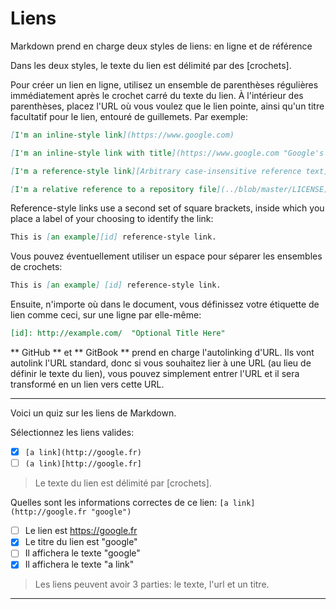 # Liens

Markdown prend en charge deux styles de liens: en ligne et de référence

Dans les deux styles, le texte du lien est délimité par des [crochets].

Pour créer un lien en ligne, utilisez un ensemble de parenthèses régulières immédiatement après le crochet carré du texte du lien. À l'intérieur des parenthèses, placez l'URL où vous voulez que le lien pointe, ainsi qu'un titre facultatif pour le lien, entouré de guillemets. Par exemple:
```markdown
[I'm an inline-style link](https://www.google.com)

[I'm an inline-style link with title](https://www.google.com "Google's Homepage")

[I'm a reference-style link][Arbitrary case-insensitive reference text]

[I'm a relative reference to a repository file](../blob/master/LICENSE)
```

Reference-style links use a second set of square brackets, inside which you place a label of your choosing to identify the link:
```markdown
This is [an example][id] reference-style link.
```

Vous pouvez éventuellement utiliser un espace pour séparer les ensembles de crochets:
```markdown
This is [an example] [id] reference-style link.
```

Ensuite, n'importe où dans le document, vous définissez votre étiquette de lien comme ceci, sur une ligne par elle-même:
```markdown
[id]: http://example.com/  "Optional Title Here"
```

** GitHub ** et ** GitBook ** prend en charge l'autolinking d'URL. Ils vont autolink l'URL standard, donc si vous souhaitez lier à une URL (au lieu de définir le texte du lien), vous pouvez simplement entrer l'URL et il sera transformé en un lien vers cette URL.

---

Voici un quiz sur les liens de Markdown.

Sélectionnez les liens valides:
- [x] `[a link](http://google.fr)`
- [ ] `(a link)[http://google.fr]`

> Le texte du lien est délimité par [crochets].

Quelles sont les informations correctes de ce lien: ```[a link](http://google.fr "google")```
- [ ] Le lien est https://google.fr
- [x] Le titre du lien est "google"
- [ ] Il affichera le texte "google"
- [x] Il affichera le texte "a link"

> Les liens peuvent avoir 3 parties: le texte, l'url et un titre.

---


